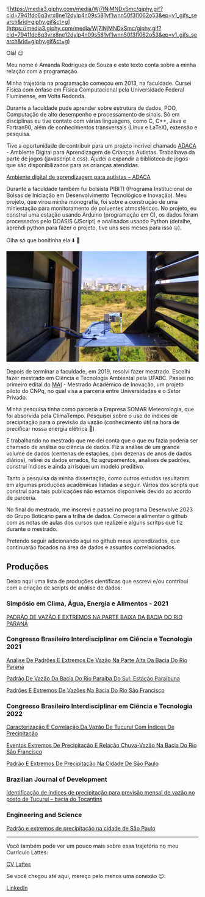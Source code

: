 ![https://media3.giphy.com/media/Wj7lNjMNDxSmc/giphy.gif?cid=7941fdc6q3vrx8ne12dylp4n09s581vf1wnn50f3l1062o53&ep=v1_gifs_search&rid=giphy.gif&ct=g](https://media3.giphy.com/media/Wj7lNjMNDxSmc/giphy.gif?cid=7941fdc6q3vrx8ne12dylp4n09s581vf1wnn50f3l1062o53&ep=v1_gifs_search&rid=giphy.gif&ct=g)

Olá! 😉

Meu nome é Amanda Rodrigues de Souza e este texto conta sobre a minha relação com a programação.

Minha trajetória na programação começou em 2013, na faculdade. Cursei Física com ênfase em Física Computacional pela Universidade Federal Fluminense, em Volta Redonda.

Durante a faculdade pude aprender sobre estrutura de dados, POO, Computação de alto desempenho e processamento de sinais. Só em disciplinas eu tive contato com várias linguagens, como C, C++, Java e Fortran90, além de conhecimentos transversais (Linux e LaTeX), extensão e pesquisa.

Tive a oportunidade de contribuir para um projeto incrível chamado [ADACA](https://adaca.com.br/) - Ambiente Digital para Aprendizagem de Crianças Autistas. Trabalhava da parte de jogos (javascript e css). Ajudei a expandir a biblioteca de jogos que são disponibilizados para as crianças atendidas. 

[Ambiente digital de aprendizagem para autistas – ADACA](https://uffacessivel.uff.br/?p=5378)

Durante a faculdade também fui bolsista PIBITI (Programa Institucional de Bolsas de Iniciação em Desenvolvimento Tecnológico e Inovação). Meu projeto, que virou minha monografia, foi sobre a construção de uma miniestação para monitoramento de poluentes atmosféricos. No projeto, eu construí uma estação usando Arduino (programação em C), os dados foram processados pelo DOASIS (JScript) e analisados usando Python (detalhe, aprendi python para fazer o projeto, tive uns seis meses para isso 🤐). 

Olha só que bonitinha ela ⬇️ 💟

![IMG_20190520_115458-03.jpeg](IMG_20190520_115458-03.jpeg)

Depois de terminar a faculdade, em 2019, resolvi fazer mestrado. Escolhi fazer mestrado em Ciência e Tecnologia Ambiental pela UFABC. Passei no primeiro edital do [MAI](https://mai-dai.ufabc.edu.br/) - Mestrado Acadêmico de Inovação, um projeto piloto do CNPq, no qual visa a parceria entre Universidades e o Setor Privado.


Minha pesquisa tinha como parceria a Empresa SOMAR Meteorologia, que foi absorvida pela ClimaTempo. Pesquisei sobre o uso de índices de precipitação para o previsão da vazão (conhecimento útil na hora de precificar nossa energia elétrica 💸)

E trabalhando no mestrado que me dei conta que o que eu fazia poderia ser chamado de análise ou ciência de dados. Fiz a análise de um grande volume de dados (centenas de estações, com dezenas de anos de dados diários), retirei os dados errados, fiz agrupamentos, analises de padrões, construí índices e ainda arrisquei um modelo preditivo. 

Tanto a pesquisa da minha dissertação, como outros estudos resultaram em algumas produções acadêmicas listadas a seguir. Vários dos scripts que construí para tais publicações não estamos disponíveis devido ao acordo de parceria.

No final do mestrado, me inscrevi e passei no programa Desenvolve 2023 do Grupo Boticário para a trilha de dados. Comecei a alimentar o github com as notas de aulas dos cursos que realizei e alguns scritps que fiz durante o mestrado.

Pretendo seguir adicionando aqui no github meus aprendizados, que continuarão focados na área de dados e assuntos correlacionados.

## Produções

Deixo aqui uma lista de produções científicas que escrevi e/ou contribuí com a criação de scripts de análise de dados:

### Simpósio em Clima, Água, Energia e Alimentos - 2021

[PADRÃO DE VAZÃO E EXTREMOS NA PARTE BAIXA DA BACIA DO RIO PARANÁ](https://proceedings.science/simclea-2021/trabalhos/padrao-de-vazao-e-extremos-na-parte-baixa-da-bacia-do-rio-parana?lang=pt-br)

### Congresso Brasileiro Interdisciplinar em Ciência e Tecnologia 2021

[Análise De Padrões E Extremos De Vazão Na Parte Alta Da Bacia Do Rio Paraná](https://www.even3.com.br/anais/cobicet/394389-analise-de-padroes-e-extremos-de-vazao-na-parte-alta-da-bacia-do-rio-parana/)

[Padrão De Vazão Da Bacia Do Rio Paraíba Do Sul: Estação Paraibuna](https://www.even3.com.br/anais/cobicet/394176-padrao-de-vazao-da-bacia-do-rio-paraiba-do-sul--estacao-paraibuna/)

[Padrões E Extremos De Vazões Na Bacia Do Rio São Francisco](https://www.even3.com.br/anais/cobicet/394142-padroes-e-extremos-de-vazoes-na-bacia-do-rio-sao-francisco/)

### Congresso Brasileiro Interdisciplinar em Ciência e Tecnologia 2022

[Caracterização E Correlação Da Vazão De Tucuruí Com Índices De Precipitação](https://www.even3.com.br/anais/cobicet2022/508629-caracterizacao-e-correlacao-da-vazao-de-tucurui-com-indices-de-precipitacao/)

[Eventos Extremos De Precipitação E Relação Chuva-Vazão Na Bacia Do Rio São Francisco](https://www.even3.com.br/anais/cobicet2022/508500-eventos-extremos-de-precipitacao-e-relacao-chuva-vazao-na-bacia-do-rio-sao-francisco/)

[Padrão E Extremos De Precipitação Na Cidade De São Paulo](https://www.even3.com.br/anais/cobicet2022/509785-padrao-e-extremos-de-precipitacao-na-cidade-de-sao-paulo/)

### Brazilian Journal of Development

[Identificação de índices de precipitação para previsão mensal de vazão no posto de Tucuruí – bacia do Tocantins](https://ojs.brazilianjournals.com.br/ojs/index.php/BRJD/article/view/55273)

### Engineering and Science

[Padrão e extremos de precipitação na cidade de São Paulo](https://periodicoscientificos.ufmt.br/ojs/index.php/eng/article/view/15137)

---

Você também pode ver um pouco mais sobre essa trajetória no meu Currículo Lattes:

[CV Lattes](http://lattes.cnpq.br/5465631741781705)

Se você chegou até aqui, mereço pelo menos uma conexão 😉:

[LinkedIn](https://www.linkedin.com/in/amanda-rs/)
